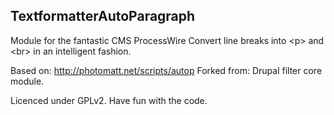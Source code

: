 ## TextformatterAutoParagraph

Module for the fantastic CMS ProcessWire
Convert line breaks into &lt;p&gt; and &lt;br&gt; in an intelligent fashion.

Based on: http://photomatt.net/scripts/autop
Forked from: Drupal filter core module.

Licenced under GPLv2. Have fun with the code.